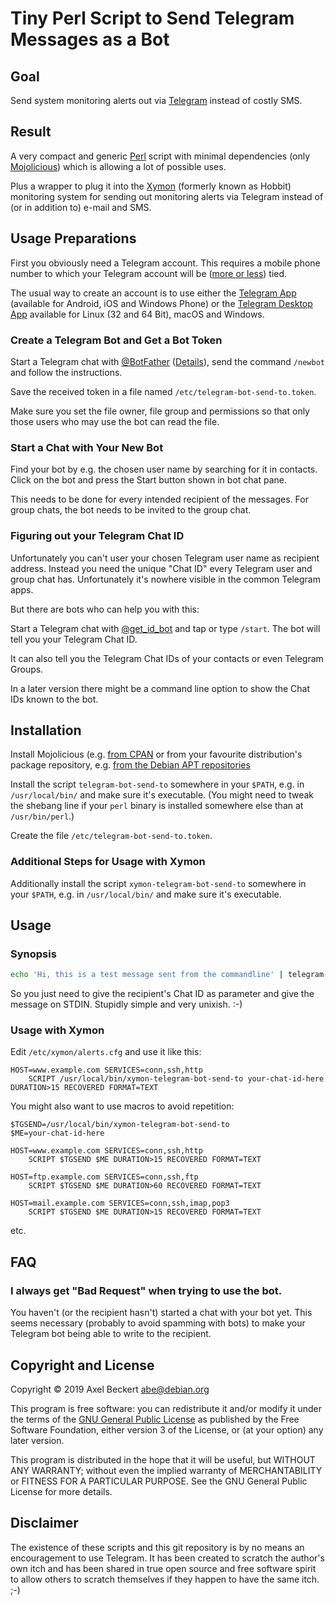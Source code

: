 Tiny Perl Script to Send Telegram Messages as a Bot
===================================================

Goal
----

Send system monitoring alerts out via
[Telegram](https://www.telegram.org/) instead of costly SMS.

Result
------

A very compact and generic [Perl](https://www.perl.org/) script with
minimal dependencies (only [Mojolicious](https://mojolicio.us/)) which
is allowing a lot of possible uses.

Plus a wrapper to plug it into the [Xymon](https://www.xymon.com/)
(formerly known as Hobbit) monitoring system for sending out
monitoring alerts via Telegram instead of (or in addition to) e-mail
and SMS.

Usage Preparations
------------------

First you obviously need a Telegram account. This requires a mobile
phone number to which your Telegram account will be
([more or less](https://www.telegram.org/faq#q-how-do-i-change-my-phone-number))
tied.

The usual way to create an account is to use either the
[Telegram App](https://www.telegram.org/apps) (available for Android,
iOS and Windows Phone) or the
[Telegram Desktop App](https://desktop.telegram.org/) available for
Linux (32 and 64 Bit), macOS and Windows.

### Create a Telegram Bot and Get a Bot Token

Start a Telegram chat with [@BotFather](https://t.me/botfather)
([Details](https://core.telegram.org/bots#3-how-do-i-create-a-bot)),
send the command `/newbot` and follow the instructions.

Save the received token in a file named
`/etc/telegram-bot-send-to.token`.

Make sure you set the file owner, file group and permissions so that
only those users who may use the bot can read the file.

### Start a Chat with Your New Bot

Find your bot by e.g. the chosen user name by searching for it in
contacts. Click on the bot and press the Start button shown in bot
chat pane.

This needs to be done for every intended recipient of the
messages. For group chats, the bot needs to be invited to the group
chat.

### Figuring out your Telegram Chat ID

Unfortunately you can't user your chosen Telegram user name as
recipient address. Instead you need the unique "Chat ID" every
Telegram user and group chat has. Unfortunately it's nowhere visible
in the common Telegram apps.

But there are bots who can help you with this:

Start a Telegram chat with
[@get_id_bot](https://t.me/get_id_bot) and tap or type
`/start`. The bot will tell you your Telegram Chat ID.

It can also tell you the Telegram Chat IDs of your contacts or even
Telegram Groups.

In a later version there might be a command line option to show the
Chat IDs known to the bot.

Installation
------------

Install Mojolicious
(e.g. [from CPAN](https://metacpan.org/release/Mojolicious) or from
your favourite distribution's package repository, e.g.
[from the Debian APT repositories](https://packages.debian.org/stable/libmojolicious-perl)

Install the script `telegram-bot-send-to` somewhere in your `$PATH`,
e.g. in `/usr/local/bin/` and make sure it's executable. (You might
need to tweak the shebang line if your `perl` binary is installed
somewhere else than at `/usr/bin/perl`.)

Create the file `/etc/telegram-bot-send-to.token`.

### Additional Steps for Usage with Xymon

Additionally install the script `xymon-telegram-bot-send-to` somewhere
in your `$PATH`, e.g. in `/usr/local/bin/` and make sure it's
executable.

Usage
-----

### Synopsis

```sh
echo 'Hi, this is a test message sent from the commandline' | telegram-bot-send-to your-chat-id-here
```

So you just need to give the recipient's Chat ID as parameter and give
the message on STDIN. Stupidly simple and very unixish. :-)

### Usage with Xymon

Edit `/etc/xymon/alerts.cfg` and use it like this:

```
HOST=www.example.com SERVICES=conn,ssh,http
	SCRIPT /usr/local/bin/xymon-telegram-bot-send-to your-chat-id-here DURATION>15 RECOVERED FORMAT=TEXT
```

You might also want to use macros to avoid repetition:

```
$TGSEND=/usr/local/bin/xymon-telegram-bot-send-to
$ME=your-chat-id-here

HOST=www.example.com SERVICES=conn,ssh,http
	SCRIPT $TGSEND $ME DURATION>15 RECOVERED FORMAT=TEXT

HOST=ftp.example.com SERVICES=conn,ssh,ftp
	SCRIPT $TGSEND $ME DURATION>60 RECOVERED FORMAT=TEXT

HOST=mail.example.com SERVICES=conn,ssh,imap,pop3
	SCRIPT $TGSEND $ME DURATION>15 RECOVERED FORMAT=TEXT
```

etc.

FAQ
---

### I always get "Bad Request" when trying to use the bot.

You haven't (or the recipient hasn't) started a chat with your bot
yet. This seems necessary (probably to avoid spamming with bots) to
make your Telegram bot being able to write to the recipient.

Copyright and License
---------------------

Copyright © 2019  Axel Beckert <abe@debian.org>

This program is free software: you can redistribute it and/or modify
it under the terms of the
[GNU General Public License](https://www.gnu.org/licenses/) as
published by the Free Software Foundation, either version 3 of the
License, or (at your option) any later version.

This program is distributed in the hope that it will be useful, but
WITHOUT ANY WARRANTY; without even the implied warranty of
MERCHANTABILITY or FITNESS FOR A PARTICULAR PURPOSE.  See the GNU
General Public License for more details.

Disclaimer
----------

The existence of these scripts and this git repository is by no means
an encouragement to use Telegram. It has been created to scratch the
author's own itch and has been shared in true open source and free
software spirit to allow others to scratch themselves if they happen
to have the same itch. ;-)
